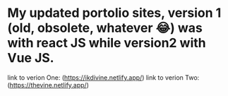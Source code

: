 # My updated portolio sites, version 1 (old, obsolete, whatever 😂) was with react JS while version2 with Vue JS.

link to verion One: (https://ikdivine.netlify.app/)
link to verion Two: (https://thevine.netlify.app/)

